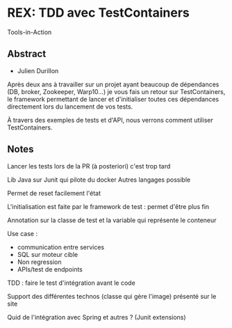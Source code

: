 # REX: TDD avec TestContainers

Tools-in-Action

## Abstract

- Julien Durillon

Après deux ans à travailler sur un projet ayant beaucoup de dépendances (DB, broker, Zookeeper, Warp10…) je vous fais un retour sur TestContainers, le framework permettant de lancer et d'initialiser toutes ces dépendances directement lors du lancement de vos tests.

À travers des exemples de tests et d'API, nous verrons comment utiliser TestContainers.

## Notes

Lancer les tests lors de la PR (à posteriori) c'est trop tard

Lib Java sur Junit qui pilote du docker
Autres langages possible

Permet de reset facilement l'état

L'initialisation est faite par le framework de test : permet d'être plus fin

Annotation sur la classe de test et la variable qui représente le conteneur

Use case :
- communication entre services
- SQL sur moteur cible
- Non regression
- APIs/test de endpoints

TDD : faire le test d'intégration avant le code

Support des différentes technos (classe qui gère l'image) présenté sur le site

Quid de l'intégration avec Spring et autres ? (Junit extensions)
